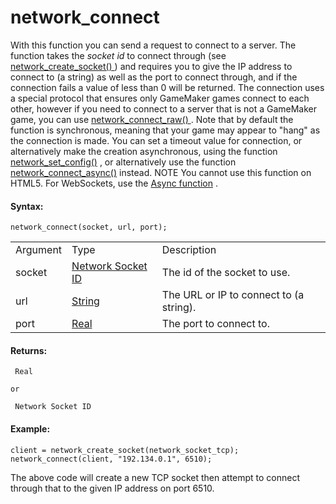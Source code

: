 # network_connect

With this function you can send a request to connect to a server. The
function takes the *socket id* to connect through (see [
network_create_socket() ](network_create_socket) ) and requires you
to give the IP address to connect to (a string) as well as the port to
connect through, and if the connection fails a value of less than 0 will
be returned. The connection uses a special protocol that ensures only
GameMaker games connect to each other, however if you need to connect to
a server that is not a GameMaker game, you can use [
network_connect_raw() ](network_connect_raw) . Note that by default
the function is synchronous, meaning that your game may appear to "hang"
as the connection is made. You can set a timeout value for connection,
or alternatively make the creation asynchronous, using the function
[network_set_config()](network_set_config) , or alternatively use
the function [network_connect_async()](network_connect_async)
instead. NOTE You cannot use this function on HTML5. For WebSockets, use
the [Async function](network_connect_async) .

#### Syntax:

``` gml
network_connect(socket, url, port);
```

|          |                                                                                                          |                                         |
|----------|----------------------------------------------------------------------------------------------------------|-----------------------------------------|
| Argument | Type                                                                                                     | Description                             |
| socket   |  [Network Socket ID](../../../../GameMaker_Language/GML_Reference/Networking/network_create_socket)  | The id of the socket to use.            |
| url      |  [String](../../../../GameMaker_Language/GML_Overview/Data_Types)                                    | The URL or IP to connect to (a string). |
| port     |  [Real](../../../../GameMaker_Language/GML_Overview/Data_Types)                                      | The port to connect to.                 |

#### Returns:

``` gml
 Real

or

 Network Socket ID
```

#### Example:

``` gml
client = network_create_socket(network_socket_tcp);
network_connect(client, "192.134.0.1", 6510);
```

The above code will create a new TCP socket then attempt to connect
through that to the given IP address on port 6510.
